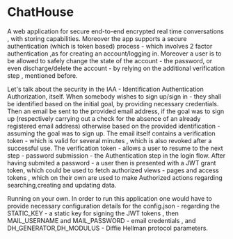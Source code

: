# ChatHouse
A web application for secure end-to-end encrypted real time conversations , with storing capabilities. Moreover the app supports a secure authentication (which is token based) process - which involves 2 factor authentication ,as for creating an account/logging in. Moreover a user is to be allowed to safely change the state of the account - the password, or even discharge/delete the account - by relying on the additional verification step , mentioned before.

Let's talk about the security in the IAA - Identification Authentication Authorization, itself. When somebody wishes to sign up/sign in - they shall be identified based on the initial goal, by providing necessary credentials. Then an email be sent to the provided email address, if the goal was to sign up (respectively carrying out a check for the absence of an already registered email address) otherwise based on the provided identification - assuming the goal was to sign up.
The email itself contains a verification token - which is valid for several minutes , which is also revoked after a successful use.
The verification token - allows a user to resume to the next step - password submission - the Authentication step in the login flow. After having submited a password - a user then is presented with a JWT grant token, which could be used to fetch authorized views - pages and access tokens , which on their own are used to make Authorized actions regarding searching,creating and updating data.

Running on your own.
In order to run this application one would have to provide necessary configuration details for the config.json - regarding the STATIC_KEY - a static key for signing the JWT tokens  , then MAIL_USERNAME and MAIL_PASSWORD - email credentials , and DH_GENERATOR,DH_MODULUS - Diffie Hellman protocol parameters.
